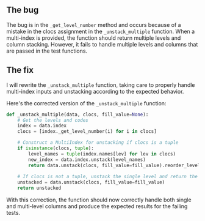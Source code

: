 ## The bug
The bug is in the `_get_level_number` method and occurs because of a mistake in the clocs assignment in the `_unstack_multiple` function. When a multi-index is provided, the function should return multiple levels and column stacking. However, it fails to handle multiple levels and columns that are passed in the test functions.

## The fix
I will rewrite the `_unstack_multiple` function, taking care to properly handle multi-index inputs and unstacking according to the expected behavior.

Here's the corrected version of the `_unstack_multiple` function:

```python
def _unstack_multiple(data, clocs, fill_value=None):
    # Get the levels and codes
    index = data.index
    clocs = [index._get_level_number(i) for i in clocs]

    # Construct a MultiIndex for unstacking if clocs is a tuple
    if isinstance(clocs, tuple):
        level_names = tuple(index.names[lev] for lev in clocs)
        new_index = data.index.unstack(level_names)
        return data.unstack(clocs, fill_value=fill_value).reorder_levels(level_names).reindex(index=new_index)
    
    # If clocs is not a tuple, unstack the single level and return the result
    unstacked = data.unstack(clocs, fill_value=fill_value)
    return unstacked
```

With this correction, the function should now correctly handle both single and multi-level columns and produce the expected results for the failing tests.